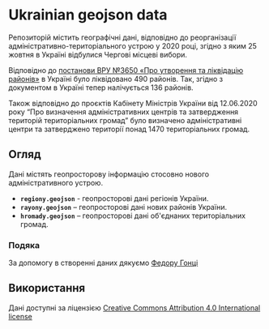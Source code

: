 # Ukrainian geojson data
Репозиторій містить географічні дані, відповідно до реорганізації адміністративно-територіального устрою у 2020 році, згідно з яким 25 жовтня в Україні відбулися Чергові місцеві вибори.

Відповідно до [постанови ВРУ №3650 «Про утворення та ліквідацію районів»](http://w1.c1.rada.gov.ua/pls/zweb2/webproc4_2?id=&pf3516=3650&skl=10) в Україні було ліквідовано 490 районів. Так, згідно з документом в Україні тепер налічується 136 районів.

Також відповідно до проєктів Кабінету Міністрів України від 12.06.2020 року “Про визначення адміністративних центрів та затвердження територій територіальних громад” було визначено адміністративні центри та затверджено території понад 1470 територіальних громад.




## Огляд 
Дані містять геопросторову інформацію стосовно нового адміністративного устрою.

* **`regiony.geojson`** - геопросторові дані регіонів України.
* **`rayony.geojson`** – геопросторові дані нових районів України.
* **`hromady.geojson`** – геопросторові дані об'єднаних територіальних громад.



### Подяка

За допомогу в створенні даних дякуємо [Федору Гонці](https://fedir.gontsa.com/)

## Використання

Дані доступні за ліцензією [Creative Commons Attribution 4.0 International license](https://creativecommons.org/licenses/by/4.0/)
